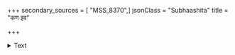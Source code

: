 +++
secondary_sources = [ "MSS_8370",]
jsonClass = "Subhaashita"
title = "कण इव"

+++

<details><summary>Text</summary>

कण इव पुरां वह्नेर्भस्मावधूलनसङ्गतो जयति बहलालोकस्फारावधूतनिशोदयः।  
स्मरहरजटाबन्धग्रन्थिर्भुजङ्गफणामणि- स्त्रिदशतटिनीपूरानीतः स्फुरन्निव तारकः॥
</details>
